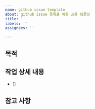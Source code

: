 ```yaml
---
name: github issue template
about: github issue 등록을 위한 공통 템플릿
title: ''
labels: ''
assignees: ''

---
```


## 목적
> 

## 작업 상세 내용
- []

## 참고 사항
